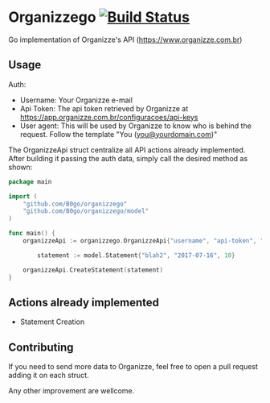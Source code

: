 # Organizzego [![Build Status](https://travis-ci.org/B0go/organizzego.svg?branch=master)](https://travis-ci.org/B0go/organizzego)

Go implementation of Organizze's API (https://www.organizze.com.br)

## Usage

Auth:

* Username: Your Organizze e-mail
* Api Token: The api token retrieved by Organizze at https://app.organizze.com.br/configuracoes/api-keys
* User agent: This will be used by Organizze to know who is behind the request. Follow the template "You (you@yourdomain.com)"

The OrganizzeApi struct centralize all API actions already implemented. After building it passing the auth data, simply call the desired method as shown:

```go
package main

import (
	"github.com/B0go/organizzego"
	"github.com/B0go/organizzego/model"
)

func main() {
	organizzeApi := organizzego.OrganizzeApi{"username", "api-token", "You (you@yourdomain.com)"}

        statement := model.Statement{"blah2", "2017-07-16", 10}

	organizzeApi.CreateStatement(statement)
}
```

## Actions already implemented

* Statement Creation


## Contributing
If you need to send more data to Organizze, feel free to open a pull request adding it on each struct.

Any other improvement are wellcome.
